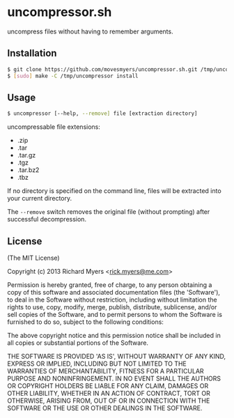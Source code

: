 # uncompressor.sh
uncompress files without having to remember arguments.

## Installation

```sh
$ git clone https://github.com/movesmyers/uncompressor.sh.git /tmp/uncompressor
$ [sudo] make -C /tmp/uncompressor install
```

## Usage

```sh
$ uncompressor [--help, --remove] file [extraction directory]
```

uncompressable file extensions:
- .zip
- .tar
- .tar.gz
- .tgz
- .tar.bz2
- .tbz

If no directory is specified on the command line, 
files will be extracted into your current directory.

The ```--remove``` switch removes the original file (without prompting) after successful decompression. 

## License 

(The MIT License)

Copyright (c) 2013 Richard Myers &lt;rick.myers@me.com&gt;

Permission is hereby granted, free of charge, to any person obtaining
a copy of this software and associated documentation files (the
'Software'), to deal in the Software without restriction, including
without limitation the rights to use, copy, modify, merge, publish,
distribute, sublicense, and/or sell copies of the Software, and to
permit persons to whom the Software is furnished to do so, subject to
the following conditions:

The above copyright notice and this permission notice shall be
included in all copies or substantial portions of the Software.

THE SOFTWARE IS PROVIDED 'AS IS', WITHOUT WARRANTY OF ANY KIND,
EXPRESS OR IMPLIED, INCLUDING BUT NOT LIMITED TO THE WARRANTIES OF
MERCHANTABILITY, FITNESS FOR A PARTICULAR PURPOSE AND NONINFRINGEMENT.
IN NO EVENT SHALL THE AUTHORS OR COPYRIGHT HOLDERS BE LIABLE FOR ANY
CLAIM, DAMAGES OR OTHER LIABILITY, WHETHER IN AN ACTION OF CONTRACT,
TORT OR OTHERWISE, ARISING FROM, OUT OF OR IN CONNECTION WITH THE
SOFTWARE OR THE USE OR OTHER DEALINGS IN THE SOFTWARE.

